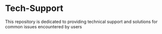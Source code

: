 # Tech-Support
This repository is dedicated to providing technical support and solutions for common issues encountered by users
